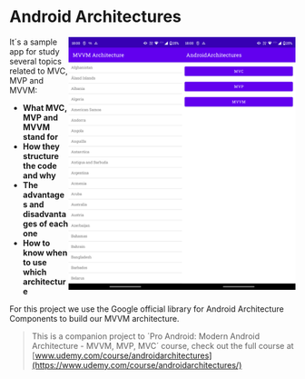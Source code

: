 # Android Architectures

<img align="right" src="https://github.com/freitaspedro/AndroidArchitectures/raw/main/assets/android-architectures.png" width="200">
<img align="right" src="https://github.com/freitaspedro/AndroidArchitectures/raw/main/assets/android-architectures-mvvm.png" width="200">

It´s a sample app for study several topics related to MVC, MVP and MVVM:

- **What MVC, MVP and MVVM stand for**
- **How they structure the code and why**
- **The advantages and disadvantages of each one**
- **How to know when to use which architecture**

For this project we use the Google official library for Android Architecture Components to build our MVVM architecture.

>This is a companion project to ´Pro Android: Modern Android Architecture - MVVM, MVP, MVC´ course, check out the full course at
> [www.udemy.com/course/androidarchitectures](https://www.udemy.com/course/androidarchitectures/)